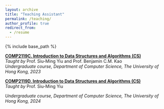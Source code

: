 ```yaml
---
layout: archive
title: "Teaching Assistant"
permalink: /teaching/
author_profile: true
redirect_from:
  - /resume
---
```


{% include base_path %}

[**COMP2119C. Introduction to Data Structures and Algorithms (CS)**](https://www.cs.hku.hk/index.php/programmes/course-offered?infile=2022/comp2119.html)
<br>
*Taught by* Prof. Siu-Ming Yiu and Prof. Benjamin C.M. Kao  
*Undergraduate course, Department of Computer Science, The University of Hong Kong, 2023*


[**COMP2119D. Introduction to Data Structures and Algorithms (CS)**](https://www.cs.hku.hk/index.php/programmes/course-offered?infile=2023/comp2119.html)
<br>
*Taught by* Prof. Siu-Ming Yiu

*Undergraduate course, Department of Computer Science, The University of Hong Kong, 2024*
